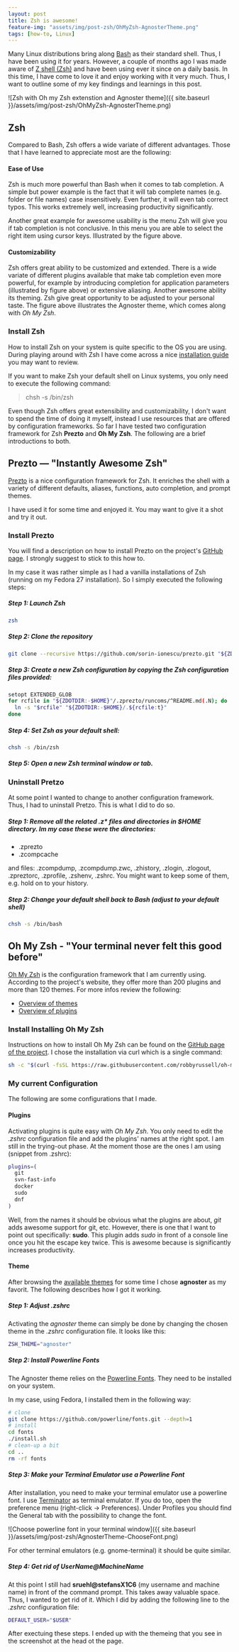 ```yaml
---
layout: post
title: Zsh is awesome!
feature-img: "assets/img/post-zsh/OhMyZsh-AgnosterTheme.png"
tags: [how-to, Linux]
---
```



Many Linux distributions bring along [Bash](https://en.wikipedia.org/wiki/Bash_(Unix_shell)) as their standard shell. Thus, I have been using it for years. 
However, a couple of months ago I was made aware of [Z shell (Zsh)](http://www.zsh.org/) and have been using ever it since on a daily basis. In this time, I have come to love it and enjoy working with it very much. Thus, I want to outline some of my key findings and learnings in this post.  

![Zsh with Oh my Zsh extenstion and Agnoster theme]({{ site.baseurl }}/assets/img/post-zsh/OhMyZsh-AgnosterTheme.png)

## Zsh
Compared to Bash, Zsh offers a wide variate of different advantages. Those that I have learned to appreciate most are the following:

#### Ease of Use
Zsh is much more powerful than Bash when it comes to tab completion. A simple but power example is the fact that it will tab complete names (e.g. folder or file names) case insensitively. Even further, it will even tab correct typos. This works extremely well, increasing productivity significantly.

Another great example for awesome usability is the menu Zsh will give you if tab completion is not conclusive. In this menu you are able to select the right item using cursor keys. Illustrated by the figure above. 

#### Customizability 
Zsh offers great ability to be customized and extended. There is a wide variate of different plugins available that make tab completion even more powerful, for example by introducing completion for application parameters (illustrated by figure above) or extensive aliasing. 
Another awesome ability its theming. Zsh give great opportunity to be adjusted to your personal taste. The figure above illustrates the Agnoster theme, which comes along with *Oh My Zsh*. 


### Install Zsh
How to install Zsh on your system is quite specific to the OS you are using. During playing around with Zsh I have come across a nice [installation guide](https://github.com/robbyrussell/oh-my-zsh/wiki/Installing-ZSH) you may want to review.

If you want to make Zsh your default shell on Linux systems, you only need to execute the following command:
> chsh -s /bin/zsh

Even though Zsh offers great extensibility and customizability, I don't want to spend the time of doing it myself, instead I use resources that are offered by configuration frameworks. 
So far I have tested two configuration framework for Zsh **Prezto** and **Oh My Zsh**. The following are a brief introductions to both. 


## Prezto — "Instantly Awesome Zsh"
[Prezto](https://github.com/sorin-ionescu/prezto) is a nice configuration framework for Zsh. It enriches the shell with a variety of different defaults, aliases, functions, auto completion, and prompt themes.

I have used it for some time and enjoyed it. You may want to give it a shot and try it out. 


### Install Prezto

You will find a description on how to install Prezto on the project's [GitHub page](https://github.com/sorin-ionescu/prezto). I strongly suggest to stick to this how to. 

In my case it was rather simple as I had a vanilla installations of Zsh (running on my Fedora 27 installation). So I simply executed the following steps: 
##### Step 1: Launch Zsh

  ```sh
  zsh
  ```

##### Step 2: Clone the repository

  ```sh
  git clone --recursive https://github.com/sorin-ionescu/prezto.git "${ZDOTDIR:-$HOME}/.zprezto"
  ```

##### Step 3: Create a new Zsh configuration by copying the Zsh configuration files provided:

  ```sh
  setopt EXTENDED_GLOB
  for rcfile in "${ZDOTDIR:-$HOME}"/.zprezto/runcoms/^README.md(.N); do
    ln -s "$rcfile" "${ZDOTDIR:-$HOME}/.${rcfile:t}"
  done
  ```

##### Step 4: Set Zsh as your default shell:

  ```sh
  chsh -s /bin/zsh
  ```

##### Step 5: Open a new Zsh terminal window or tab.


### Uninstall Pretzo 
At some point I wanted to change to another configuration framework. Thus, I had to uninstall Pretzo. This is what I did to do so. 

##### Step 1: Remove all the related .z* files and directories in $HOME directory. Im my case these were the directories: 
- .zprezto
- .zcompcache

and files: .zcompdump, .zcompdump.zwc, .zhistory, .zlogin, .zlogout, .zpreztorc, .zprofile, .zshenv, .zshrc. You might want to keep some of them, e.g. hold on to your history.

##### Step 2: Change your default shell back to Bash (adjust to your default shell)
```sh
chsh -s /bin/bash 
```
     


## Oh My Zsh - "Your terminal never felt this good before"
[Oh My Zsh](http://ohmyz.sh/) is the configuration framework that I am currently using. According to the project's website, they offer more than 200 plugins and more than 120 themes. For more infos review the following:
- [Overview of themes](https://github.com/robbyrussell/oh-my-zsh/wiki/Themes)
- [Overview of plugins](https://github.com/robbyrussell/oh-my-zsh/wiki/Plugins-Overview)


### Install Installing Oh My Zsh 
Instructions on how to install Oh My Zsh can be found on the [GitHub page of the project](https://github.com/robbyrussell/oh-my-zsh). 
I chose the installation via curl which is a single command:
```sh
sh -c "$(curl -fsSL https://raw.githubusercontent.com/robbyrussell/oh-my-zsh/master/tools/install.sh)"
```


### My current Configuration
The following are some configurations that I made.

#### Plugins 
Activating plugins is quite easy with *Oh My Zsh*. You only need to edit the *.zshrc* configuration file and add the plugins' names at the right spot. 
I am still in the trying-out phase. At the moment those are the ones I am using (snippet from .zshrc): 
```sh
plugins=(
  git
  svn-fast-info
  docker
  sudo
  dnf
)
```
Well, from the names it should be obvious what the plugins are about, *git* adds awesome support for git, etc. 
However, there is one that I want to point out specifically: **sudo**. This plugin adds *sudo* in front of a console line once you hit the escape key twice. This is awesome because is significantly increases productivity. 

#### Theme
After browsing the [available themes](https://github.com/robbyrussell/oh-my-zsh/wiki/Themes) for some time I chose **agnoster** as my favorit. The following describes how I got it working.

##### Step 1: Adjust .zshrc
Activating the *agnoster* theme can simply be done by changing the chosen theme in the *.zshrc* configuration file. It looks like this: 
```sh
ZSH_THEME="agnoster"
```

##### Step 2: Install Powerline Fonts
The Agnoster theme relies on the [Powerline Fonts](https://github.com/powerline/fonts). They need to be installed on your system. 

In my case, using Fedora, I installed them in the following way: 
```sh
# clone
git clone https://github.com/powerline/fonts.git --depth=1
# install
cd fonts
./install.sh
# clean-up a bit
cd ..
rm -rf fonts
```

##### Step 3: Make your Terminal Emulator use a Powerline Font
After installation, you need to make your terminal emulator use a powerline font. I use [Terminator](https://launchpad.net/terminator) as terminal emulator. If you do too, open the preference menu (right-click -> Preferences). Under Profiles you should find the General tab with the possibility to change the font. 

![Choose powerline font in your terminal window]({{ site.baseurl }}/assets/img/post-zsh/AgnosterTheme-ChooseFont.png)

For other terminal emulators (e.g. gnome-terminal) it should be quite similar. 



##### Step 4: Get rid of *UserName@MachineName*
At this point I still had **sruehl@stefansX1C6** (my username and machine name) in front of the command prompt. This takes away valuable space. Thus, I wanted to get rid of it. Which I did by adding the following line to the *.zshrc* configuration file:

```sh
DEFAULT_USER="$USER"
```
After exectuing these steps. I ended up with the themeing that you see in the screenshot at the head ot the page. 
